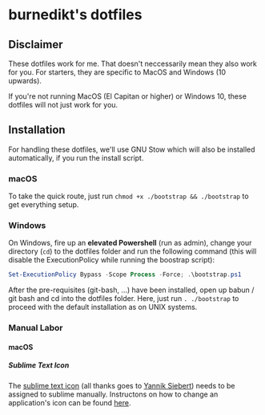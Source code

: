 # burnedikt's dotfiles

## Disclaimer

These dotfiles work for me. That doesn't neccessarily mean they also work for you.
For starters, they are specific to MacOS and Windows (10 upwards).

If you're not running MacOS (El Capitan or higher) or Windows 10, these dotfiles will not just work for you.

## Installation

For handling these dotfiles, we'll use GNU Stow which will also be installed automatically, if you run the install script.

### macOS

To take the quick route, just run `chmod +x ./bootstrap && ./bootstrap` to get everything setup.

### Windows

On Windows, fire up an **elevated Powershell** (run as admin), change your directory (`cd`) to the dotfiles folder and run the following command (this will disable the ExecutionPolicy while running the boostrap script):

```powershell
Set-ExecutionPolicy Bypass -Scope Process -Force; .\bootstrap.ps1
```

After the pre-requisites (git-bash, ...) have been installed, open up babun / git bash and
cd into the dotfiles folder. Here, just run `. ./bootstrap` to proceed with the default installation as on UNIX systems.

### Manual Labor

#### macOS

##### Sublime Text Icon

The [sublime text icon](sublime/icon.icns) (all thanks goes to [Yannik Siebert](https://dribbble.com/shots/1827488-Final-Sublime-Text-Replacement-Icon)) needs to be assigned to sublime manually. Instructons on how to change an application's icon can be found [here](http://www.macworld.co.uk/how-to/mac-software/how-change-os-x-yosemites-icons-3597494/).
